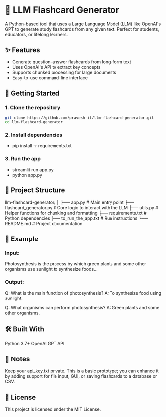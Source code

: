 # 🧠 LLM Flashcard Generator
A Python-based tool that uses a Large Language Model (LLM) like OpenAI's GPT to generate study flashcards from any given text. Perfect for students, educators, or lifelong learners.

## ✨ Features
- Generate question-answer flashcards from long-form text
- Uses OpenAI's API to extract key concepts
- Supports chunked processing for large documents
- Easy-to-use command-line interface

## 🚀 Getting Started
### 1. Clone the repository
```bash
git clone https://github.com/pravesh-it/llm-flashcard-generator.git
cd llm-flashcard-generator
```
### 2. Install dependencies
- pip install -r requirements.txt

### 3. Run the app
- streamlit run app.py
- python app.py

## 📂 Project Structure
llm-flashcard-generator/
│
├── app.py                  # Main entry point
├── flashcard_generator.py # Core logic to interact with the LLM
├── utils.py                # Helper functions for chunking and formatting
├── requirements.txt        # Python dependencies
├── to_run_the_app.txt      # Run instructions
└── README.md               # Project documentation

## 🧪 Example
### Input:
Photosynthesis is the process by which green plants and some other organisms use sunlight to synthesize foods...

### Output:
Q: What is the main function of photosynthesis?
A: To synthesize food using sunlight.

Q: What organisms can perform photosynthesis?
A: Green plants and some other organisms.

## 🛠️ Built With
Python 3.7+
OpenAI GPT API

## 📌 Notes
Keep your api_key.txt private.
This is a basic prototype; you can enhance it by adding support for file input, GUI, or saving flashcards to a database or CSV.

## 📄 License
This project is licensed under the MIT License.
